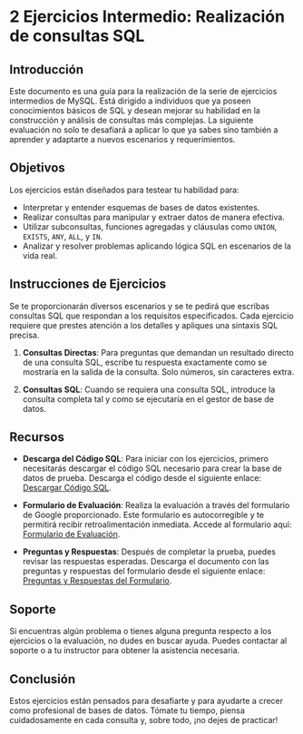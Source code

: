 # 2 Ejercicios Intermedio: Realización de consultas SQL

## Introducción

Este documento es una guía para la realización de la serie de ejercicios intermedios de MySQL. Está dirigido a individuos que ya poseen conocimientos básicos de SQL y desean mejorar su habilidad en la construcción y análisis de consultas más complejas. La siguiente evaluación no solo te desafiará a aplicar lo que ya sabes sino también a aprender y adaptarte a nuevos escenarios y requerimientos.

## Objetivos

Los ejercicios están diseñados para testear tu habilidad para:

- Interpretar y entender esquemas de bases de datos existentes.
- Realizar consultas para manipular y extraer datos de manera efectiva.
- Utilizar subconsultas, funciones agregadas y cláusulas como `UNION`, `EXISTS`, `ANY`, `ALL`, y `IN`.
- Analizar y resolver problemas aplicando lógica SQL en escenarios de la vida real.

## Instrucciones de Ejercicios

Se te proporcionarán diversos escenarios y se te pedirá que escribas consultas SQL que respondan a los requisitos especificados. Cada ejercicio requiere que prestes atención a los detalles y apliques una sintaxis SQL precisa.

1. **Consultas Directas**: Para preguntas que demandan un resultado directo de una consulta SQL, escribe tu respuesta exactamente como se mostraría en la salida de la consulta. Solo números, sin caracteres extra.

2. **Consultas SQL**: Cuando se requiera una consulta SQL, introduce la consulta completa tal y como se ejecutaría en el gestor de base de datos.

## Recursos

- **Descarga del Código SQL**: Para iniciar con los ejercicios, primero necesitarás descargar el código SQL necesario para crear la base de datos de prueba. Descarga el código desde el siguiente enlace: [Descargar Código SQL](https://drive.google.com/file/d/151p4Yi04PF2HZX6kf8leX6dKWxQX8DFR/view?usp=sharing).

- **Formulario de Evaluación**: Realiza la evaluación a través del formulario de Google proporcionado. Este formulario es autocorregible y te permitirá recibir retroalimentación inmediata. Accede al formulario aquí: [Formulario de Evaluación](https://forms.gle/kPePums7B65ciumd7).

- **Preguntas y Respuestas**: Después de completar la prueba, puedes revisar las respuestas esperadas. Descarga el documento con las preguntas y respuestas del formulario desde el siguiente enlace: [Preguntas y Respuestas del Formulario](https://drive.google.com/file/d/181ZXkAEwwjnnhuu9SqHmclnv6qwE2Irc/view?usp=sharing).

## Soporte

Si encuentras algún problema o tienes alguna pregunta respecto a los ejercicios o la evaluación, no dudes en buscar ayuda. Puedes contactar al soporte o a tu instructor para obtener la asistencia necesaria.

## Conclusión

Estos ejercicios están pensados para desafiarte y para ayudarte a crecer como profesional de bases de datos. Tómate tu tiempo, piensa cuidadosamente en cada consulta y, sobre todo, ¡no dejes de practicar!

